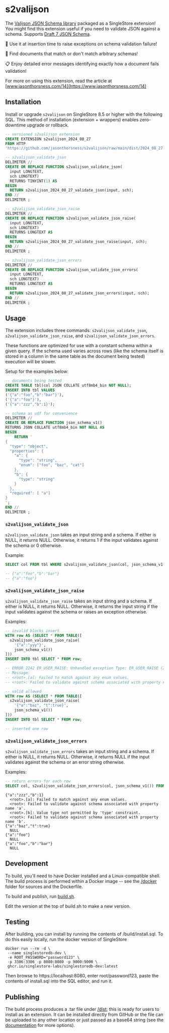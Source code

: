 # s2valijson

The [Valijson JSON Schema library](https://github.com/tristanpenman/valijson) packaged as a SingleStore extension! You
might find this extension useful if you need to validate JSON against a schema. Supports
[Draft 7 JSON Schema](https://json-schema.org/draft-07/json-schema-release-notes).

🚧 Use it at insertion time to raise exceptions on schema validation failure!

🔎 Find documents that match or don't match arbitrary schemas!

📋 Enjoy detailed error messages identifying exactly how a document fails validation!

For more on using this extension, read the article at [www.jasonthorsness.com/14](https://www.jasonthorsness.com/14)

## Installation

Install or upgrade `s2valijson` on SingleStore 8.5 or higher with the following SQL. This method of installation
(extension + wrappers) enables zero-downtime upgrade or rollback.

```sql
-- versioned s2valijson extension
CREATE EXTENSION s2valijson_2024_08_27
FROM HTTP
'https://github.com/jasonthorsness/s2valijson/raw/main/dist/2024_08_27.tar';

-- s2valijson_validate_json
DELIMITER //
CREATE OR REPLACE FUNCTION s2valijson_validate_json(
  input LONGTEXT,
  sch LONGTEXT)
  RETURNS TINYINT(1) AS
BEGIN
  RETURN s2valijson_2024_08_27_validate_json(input, sch);
END //
DELIMITER ;

-- s2valijson_validate_json_raise
DELIMITER //
CREATE OR REPLACE FUNCTION s2valijson_validate_json_raise(
  input LONGTEXT,
  sch LONGTEXT)
  RETURNS LONGTEXT AS
BEGIN
  RETURN s2valijson_2024_08_27_validate_json_raise(input, sch);
END //
DELIMITER ;

-- s2valijson_validate_json_errors
DELIMITER //
CREATE OR REPLACE FUNCTION s2valijson_validate_json_errors(
  input LONGTEXT,
  sch LONGTEXT)
  RETURNS LONGTEXT AS
BEGIN
  RETURN s2valijson_2024_08_27_validate_json_errors(input, sch);
END //
DELIMITER ;
```

## Usage

The extension includes three commands: `s2valijson_validate_json`, `s2valijson_validate_json_raise`, and
`s2valijson_validate_json_errors`.

These functions are optimized for use with a constant schema within a given query. If the schema used varies across rows
(like the schema itself is stored in a column in the same table as the document being tested) execution will be slower.

Setup for the examples below:

```sql
-- documents being tested
CREATE TABLE tbl(col JSON COLLATE utf8mb4_bin NOT NULL);
INSERT INTO tbl VALUES
('{"a":"foo","b":"bar"}'),
('{"a":"foo"}'),
('{"a":"zzz","b":1}');

-- schema as udf for convenience
DELIMITER //
CREATE OR REPLACE FUNCTION json_schema_v1()
RETURNS JSON COLLATE utf8mb4_bin NOT NULL AS
BEGIN
    RETURN '
{
  "type": "object",
  "properties": {
    "a": {
      "type": "string",
      "enum": ["foo", "baz", "cat"]
    },
    "b": {
      "type": "string"
    }
  },
  "required": [ "a"]
}
';
END //
DELIMITER ;
```

### `s2valijson_validate_json`

`s2valijson_validate_json` takes an input string and a schema. If either is NULL, it returns NULL. Otherwise, it returns
1 if the input validates against the schema or 0 otherwise.

Example:

```sql
SELECT col FROM tbl WHERE s2valijson_validate_json(col, json_schema_v1());

-- {"a":"foo","b":"bar"}
-- {"a":"foo"}
```

### `s2valijson_validate_json_raise`

`s2valijson_validate_json_raise` takes an input string and a schema. If either is NULL, it returns NULL. Otherwise, it
returns the input string if the input validates against the schema or raises an exception otherwise.

Examples:

```sql
-- invalid blocks insert
WITH row AS (SELECT * FROM TABLE([
  s2valijson_validate_json_raise(
    '{"a":"yyy"}',
    json_schema_v1())
]))
INSERT INTO tbl SELECT * FROM row;

-- ERROR 2242 ER_USER_RAISE: Unhandled exception Type: ER_USER_RAISE (2242)
-- Message:
-- <root>.[a]: Failed to match against any enum values.
-- <root>: Failed to validate against schema associated with property name 'a'.
```

```sql
-- valid allowed
WITH row AS (SELECT * FROM TABLE([
  s2valijson_validate_json_raise(
    '{"a":"baz", "t":true}',
    json_schema_v1())
]))
INSERT INTO tbl SELECT * FROM row;

-- inserted one row
```

### `s2valijson_validate_json_errors`

`s2valijson_validate_json_errors` takes an input string and a schema. If either is NULL, it returns NULL. Otherwise, it
returns NULL if the input validates against the schema or an error string otherwise.

Examples:

```sql
-- return errors for each row
SELECT col, s2valijson_validate_json_errors(col, json_schema_v1()) FROM tbl;
```

```text
{"a":"zzz","b":1}
  <root>.[a]: Failed to match against any enum values.
  <root>: Failed to validate against schema associated with property name 'a'.
  <root>.[b]: Value type not permitted by 'type' constraint.
  <root>: Failed to validate against schema associated with property name 'b'.
{"a":"baz","t":true}
  NULL
{"a":"foo"}
  NULL
{"a":"foo","b":"bar"}
  NULL
```

## Development

To build, you'll need to have Docker installed and a Linux-compatible shell. The build process is performed within a
Docker image -- see the [/docker](/docker/) folder for sources and the Dockerfile.

To build and publish, run [build.sh](/build.sh).

Edit the version at the top of build.sh to make a new version.

## Testing

After building, you can install by running the contents of /build/install.sql. To do this easily locally, run the docker
version of SingleStore

```
docker run --rm -d \
 --name singlestoredb-dev \
 -e ROOT_PASSWORD="password123" \
 -p 3306:3306 -p 8080:8080 -p 9000:9000 \
 ghcr.io/singlestore-labs/singlestoredb-dev:latest
```

Then browse to https://localhost:8080, enter root/password123, paste the contents of install.sql into the SQL editor,
and run it.

## Publishing

The build process produces a .tar file under [/dist](/dist/); this is ready for users to install as an extension. It can
be installed directly from GitHub or the file can be uploaded to any other location or just passed as a base64 string
(see the
[documentation](https://docs.singlestore.com/cloud/reference/sql-reference/procedural-sql-reference/extensions/) for
more options).
